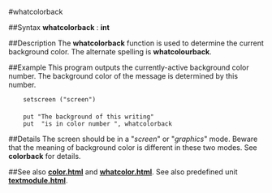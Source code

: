 
#whatcolorback

##Syntax
**whatcolorback** : **int**



##Description
The **whatcolorback** function is used to determine the current background color. The alternate spelling is **whatcolourback**.



##Example
This program outputs the currently-active background color number. The background color of the message is determined by this number.


        setscreen ("screen")
        
        put "The background of this writing"
        put  "is in color number ", whatcolorback
##Details
The screen should be in a "_screen_" or "_graphics_" mode. Beware that the meaning of background color is different in these two modes. See **colorback** for details.



##See also
**[color.html](color)** and **[whatcolor.html](whatcolor)**.
See also predefined unit **[textmodule.html](Text)**.


